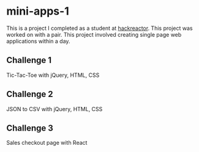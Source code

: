 # mini-apps-1
This is a project I completed as a student at [hackreactor](http://hackreactor.com). This project was worked on with a pair.
This project involved creating single page web applications within a day.

## Challenge 1
Tic-Tac-Toe with jQuery, HTML, CSS

## Challenge 2
JSON to CSV with jQuery, HTML, CSS

## Challenge 3
Sales checkout page with React
